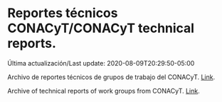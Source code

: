 # Reportes técnicos CONACyT/CONACyT technical reports.

Última actualización/Last update: 2020-08-09T20:29:50-05:00

Archivo de reportes técnicos de grupos de trabajo del CONACyT. [Link](https://coronavirus.conacyt.mx/productos/index.html).

Archive of technical reports of work groups from CONACyT. [Link](https://coronavirus.conacyt.mx/productos/index.html).
